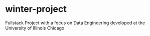 # winter-project
 Fullstack Project with a focus on Data Engineering developed at the University of Illinois Chicago
